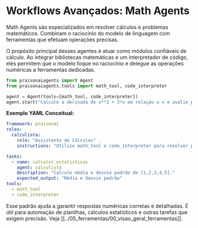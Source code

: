 # Workflows Avançados: Math Agents

Math Agents são especializados em resolver cálculos e problemas matemáticos. Combinam o raciocínio do modelo de linguagem com ferramentas que efetuam operações precisas.

O propósito principal desses agentes é atuar como módulos confiáveis de cálculo. Ao integrar bibliotecas matemáticas e um interpretador de código, eles permitem que o modelo foque no raciocínio e delegue as operações numéricas a ferramentas dedicadas.

```python
from praisonaiagents import Agent
from praisonaiagents.tools import math_tool, code_interpreter

agent = Agent(tools=[math_tool, code_interpreter])
agent.start("Calcule a derivada de x**2 + 3*x em relação a x e avalie para x=2")
```

**Exemplo YAML Conceitual:**
```yaml
framework: praisonai
roles:
  calculista:
    role: "Assistente de Cálculos"
    instructions: "Utilize math_tool e code_interpreter para resolver problemas numéricos."

tasks:
  - name: calcular_estatisticas
    agent: calculista
    description: "Calcule média e desvio padrão de [1,2,3,4,5]."
    expected_output: "Média e desvio padrão"
tools:
  - math_tool
  - code_interpreter
```

Esse padrão ajuda a garantir respostas numéricas corretas e detalhadas. É útil para automação de planilhas, cálculos estatísticos e outras tarefas que exigem precisão.
Veja [[../05_ferramentas/00_visao_geral_ferramentas]].
